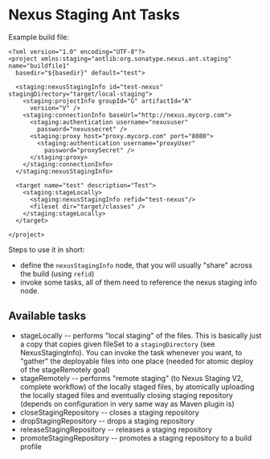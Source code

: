 Nexus Staging Ant Tasks
=======================

Example build file:

```
<?xml version="1.0" encoding="UTF-8"?>
<project xmlns:staging="antlib:org.sonatype.nexus.ant.staging" name="buildfile1"
  basedir="${basedir}" default="test">

  <staging:nexusStagingInfo id="test-nexus" stagingDirectory="target/local-staging">
    <staging:projectInfo groupId="G" artifactId="A"
      version="V" />
    <staging:connectionInfo baseUrl="http://nexus.mycorp.com">
      <staging:authentication username="nexususer"
        password="nexussecret" />
      <staging:proxy host="proxy.mycorp.com" port="8080">
        <staging:authentication username="proxyUser"
          password="proxySecret" />
      </staging:proxy>
    </staging:connectionInfo>
  </staging:nexusStagingInfo>

  <target name="test" description="Test">
    <staging:stageLocally>
      <staging:nexusStagingInfo refid="test-nexus"/>
      <fileset dir="target/classes" />
    </staging:stageLocally>
  </target>

</project>
```

Steps to use it in short:
* define the `nexusStagingInfo` node, that you will usually "share" across the build (using `refid`)
* invoke some tasks, all of them need to reference the nexus staging info node.

Available tasks
---------------

* stageLocally -- performs "local staging" of the files. This is basically just a copy that copies given fileSet to a `stagingDirectory` (see NexusStagingInfo). You can invoke the task whenever you want, to "gather" the deployable files into one place (needed for atomic deploy of the stageRemotely goal)
* stageRemotely -- performs "remote staging" (to Nexus Staging V2, complete workflow) of the locally staged files, by atomically uploading the locally staged files and eventually closing staging repository (depends on configuration in very same way as Maven plugin is)
* closeStagingRepository -- closes a staging repository
* dropStagingRepository -- drops a staging repository
* releaseStagingRepository -- releases a staging repository
* promoteStagingRepository -- promotes a staging repository to a build profile